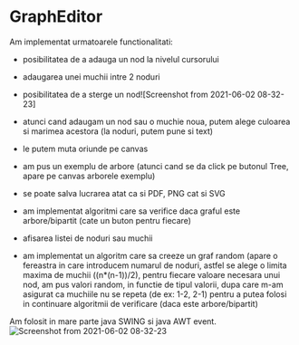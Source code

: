 # GraphEditor
Am implementat urmatoarele functionalitati:
 - posibilitatea de a adauga un nod la nivelul cursorului
 - adaugarea unei muchii intre 2 noduri
 - posibilitatea de a sterge un nod![Screenshot from 2021-06-02 08-32-23]

 - atunci cand adaugam un nod sau o muchie noua, putem alege culoarea si marimea acestora (la noduri, putem pune si text)
 - le putem muta oriunde pe canvas
 - am pus un exemplu de arbore (atunci cand se da click pe butonul Tree, apare pe canvas arborele exemplu)
 - se poate salva lucrarea atat ca si PDF, PNG cat si SVG
 - am implementat algoritmi care sa verifice daca graful este arbore/bipartit (cate un buton pentru fiecare)
 - afisarea listei de noduri sau muchii
 - am implementat un algoritm care sa creeze un graf random (apare o fereastra in care introducem numarul de noduri, astfel se alege o limita maxima de muchii ((n*(n-1))/2), pentru fiecare valoare necesara unui nod, am pus valori random, in functie de tipul valorii, dupa care m-am asigurat ca muchiile nu se repeta (de ex: 1-2, 2-1) pentru a putea folosi in continuare algoritmii de verificare (daca este arbore/bipartit)
 
 Am folosit in mare parte java SWING si java AWT event.
![Screenshot from 2021-06-02 08-32-23](https://user-images.githubusercontent.com/60388013/120428951-402dbe00-c37d-11eb-981f-c52f60589b7d.png)
